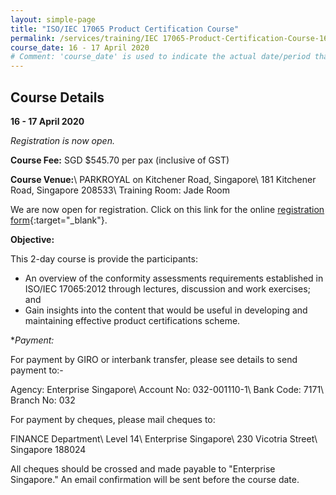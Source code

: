 ```yaml
---
layout: simple-page
title: "ISO/IEC 17065 Product Certification Course"
permalink: /services/training/IEC 17065-Product-Certification-Course-16--17-April-2020
course_date: 16 - 17 April 2020
# Comment: 'course_date' is used to indicate the actual date/period that the course will be held
---
```


## Course Details
**16 - 17 April 2020**

*Registration is now open.*

**Course Fee:** SGD $545.70 per pax (inclusive of GST)

**Course Venue:**\\
PARKROYAL on Kitchener Road, Singapore\\
181 Kitchener Road, Singapore 208533\\
Training Room: Jade Room
<!-- COMMENT: The double backslashes are used to denote a line break without paragraph spacing -->
 
 
We are now open for registration. Click on this link for the online [registration form](https://form.gov.sg/5e5e03f884df070011f10a77){:target="_blank"}.
 

**Objective:**

This 2-day course is provide the participants:

* An overview of the conformity assessments requirements established in ISO/IEC 17065:2012 through lectures, discussion and work exercises; and
* Gain insights into the content that would be useful in developing and maintaining effective product certifications scheme. 

<!--
COMMENT: This portion has been commented out as the course has been closed for registration
We are now open for registration. Click on this link for the online [registration form](https://https://form.gov.sg/5e5e03f884df070011f10a77){:target="_blank"}.
-->

**Payment:*

For payment by GIRO or interbank transfer, please see details to send payment to:-

Agency:  Enterprise Singapore\\
Account No:  032-001110-1\\
Bank Code:  7171\\
Branch No:  032

For payment by cheques, please mail cheques to:

FINANCE Department\\
Level 14\\
Enterprise Singapore\\
230 Vicotria Street\\
Singapore 188024

<!-- COMMENT: The double backslashes are used to denote a new line break without the paragraph spacing -->

All cheques should be crossed and made payable to "Enterprise Singapore." An email confirmation will be sent before the course date. 
  
